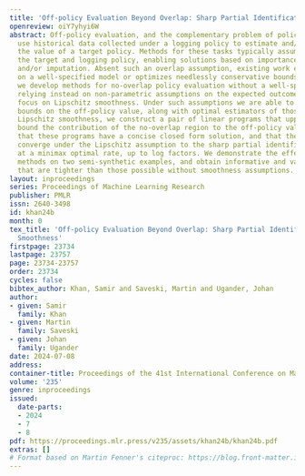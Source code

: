 ```yaml
---
title: 'Off-policy Evaluation Beyond Overlap: Sharp Partial Identification Under Smoothness'
openreview: oiY7yhyi6W
abstract: Off-policy evaluation, and the complementary problem of policy learning,
  use historical data collected under a logging policy to estimate and/or optimize
  the value of a target policy. Methods for these tasks typically assume overlap between
  the target and logging policy, enabling solutions based on importance weighting
  and/or imputation. Absent such an overlap assumption, existing work either relies
  on a well-specified model or optimizes needlessly conservative bounds. In this work,
  we develop methods for no-overlap policy evaluation without a well-specified model,
  relying instead on non-parametric assumptions on the expected outcome, with a particular
  focus on Lipschitz smoothness. Under such assumptions we are able to provide sharp
  bounds on the off-policy value, along with optimal estimators of those bounds. For
  Lipschitz smoothness, we construct a pair of linear programs that upper and lower
  bound the contribution of the no-overlap region to the off-policy value. We show
  that these programs have a concise closed form solution, and that their solutions
  converge under the Lipschitz assumption to the sharp partial identification bounds
  at a minimax optimal rate, up to log factors. We demonstrate the effectiveness our
  methods on two semi-synthetic examples, and obtain informative and valid bounds
  that are tighter than those possible without smoothness assumptions.
layout: inproceedings
series: Proceedings of Machine Learning Research
publisher: PMLR
issn: 2640-3498
id: khan24b
month: 0
tex_title: 'Off-policy Evaluation Beyond Overlap: Sharp Partial Identification Under
  Smoothness'
firstpage: 23734
lastpage: 23757
page: 23734-23757
order: 23734
cycles: false
bibtex_author: Khan, Samir and Saveski, Martin and Ugander, Johan
author:
- given: Samir
  family: Khan
- given: Martin
  family: Saveski
- given: Johan
  family: Ugander
date: 2024-07-08
address:
container-title: Proceedings of the 41st International Conference on Machine Learning
volume: '235'
genre: inproceedings
issued:
  date-parts:
  - 2024
  - 7
  - 8
pdf: https://proceedings.mlr.press/v235/assets/khan24b/khan24b.pdf
extras: []
# Format based on Martin Fenner's citeproc: https://blog.front-matter.io/posts/citeproc-yaml-for-bibliographies/
---
```

